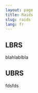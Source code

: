 ```yaml
---
layout: page
title: Raids
slug: raids
lang: fr
---
```


<h2 id="lbrs">LBRS</h2>

blahlablbla

<h2 id="ubrs">UBRS</h2>

fdsfds
